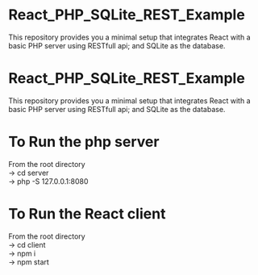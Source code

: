 # React_PHP_SQLite_REST_Example
This repository provides you a minimal setup that integrates React with a basic PHP server using RESTfull api; and SQLite as the database.

# React_PHP_SQLite_REST_Example
This repository provides you a minimal setup that integrates React with a basic PHP server using RESTfull api; and SQLite as the database.
# To Run the php server
From the root directory <br />
-> cd server <br />
-> php -S 127.0.0.1:8080
# To Run the React client
From the root directory <br />
-> cd client <br />
-> npm i <br />
-> npm start
